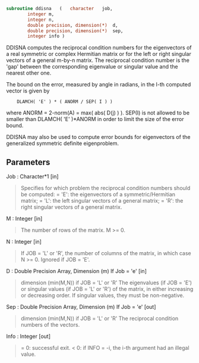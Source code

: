 ```fortran
subroutine ddisna	(	character	job,
		integer	m,
		integer	n,
		double precision, dimension(*)	d,
		double precision, dimension(*)	sep,
		integer	info )
```

 DDISNA computes the reciprocal condition numbers for the eigenvectors
 of a real symmetric or complex Hermitian matrix or for the left or
 right singular vectors of a general m-by-n matrix. The reciprocal
 condition number is the 'gap' between the corresponding eigenvalue or
 singular value and the nearest other one.

 The bound on the error, measured by angle in radians, in the I-th
 computed vector is given by

        DLAMCH( 'E' ) * ( ANORM / SEP( I ) )

 where ANORM = 2-norm(A) = max( abs( D(j) ) ).  SEP(I) is not allowed
 to be smaller than DLAMCH( 'E' )*ANORM in order to limit the size of
 the error bound.

 DDISNA may also be used to compute error bounds for eigenvectors of
 the generalized symmetric definite eigenproblem.

## Parameters
Job : Character*1 [in]
> Specifies for which problem the reciprocal condition numbers
> should be computed:
> = 'E':  the eigenvectors of a symmetric/Hermitian matrix;
> = 'L':  the left singular vectors of a general matrix;
> = 'R':  the right singular vectors of a general matrix.

M : Integer [in]
> The number of rows of the matrix. M >= 0.

N : Integer [in]
> If JOB = 'L' or 'R', the number of columns of the matrix,
> in which case N >= 0. Ignored if JOB = 'E'.

D : Double Precision Array, Dimension (m) If Job = 'e' [in]
> dimension (min(M,N)) if JOB = 'L' or 'R'
> The eigenvalues (if JOB = 'E') or singular values (if JOB =
> 'L' or 'R') of the matrix, in either increasing or decreasing
> order. If singular values, they must be non-negative.

Sep : Double Precision Array, Dimension (m) If Job = 'e' [out]
> dimension (min(M,N)) if JOB = 'L' or 'R'
> The reciprocal condition numbers of the vectors.

Info : Integer [out]
> = 0:  successful exit.
> < 0:  if INFO = -i, the i-th argument had an illegal value.

